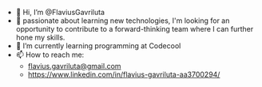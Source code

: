 - 👋 Hi, I’m @FlaviusGavriluta
- 👀 passionate about learning new technologies, I'm looking for an opportunity to contribute to a forward-thinking team where I can further hone my skills.
- 🌱 I’m currently learning programming at Codecool 
- 📫 How to reach me:
  * flavius.gavriluta@gmail.com
  * https://www.linkedin.com/in/flavius-gavriluta-aa3700294/

<!---
FlaviusGavriluta/FlaviusGavriluta is a ✨ special ✨ repository because its `README.md` (this file) appears on your GitHub profile.
You can click the Preview link to take a look at your changes.
--->

